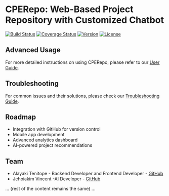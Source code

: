 # CPERepo: Web-Based Project Repository with Customized Chatbot

[![Build Status](https://travis-ci.org/AOTRA68/cpe_repo.svg?branch=master)](https://travis-ci.org/AOTRA68/cpe_repo)
[![Coverage Status](https://coveralls.io/repos/github/AOTRA68/cpe_repo/badge.svg?branch=master)](https://coveralls.io/github/AOTRA68/cpe_repo?branch=master)
[![Version](https://img.shields.io/github/v/release/AOTRA68/cpe_repo)](https://github.com/AOTRA68/cpe_repo/releases)
[![License](https://img.shields.io/github/license/AOTRA68/cpe_repo)](https://github.com/AOTRA68/cpe_repo/blob/master/LICENSE.md)

## Advanced Usage

For more detailed instructions on using CPERepo, please refer to our [User Guide](docs/USER_GUIDE.md).

## Troubleshooting

For common issues and their solutions, please check our [Troubleshooting Guide](docs/TROUBLESHOOTING.md).

## Roadmap

- Integration with GitHub for version control
- Mobile app development
- Advanced analytics dashboard
- AI-powered project recommendations

## Team

- Alayaki Tenitope - Backend Developer and Frontend Developer  - [GitHub](https://github.com/AOTRA68)
- Jehoiakim Vincent -AI Developer - [GitHub](https://github.com/janesmith)

... (rest of the content remains the same) ...
